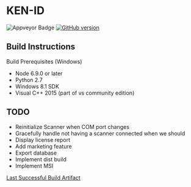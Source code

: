 KEN-ID
======

![Appveyor Badge](https://ci.appveyor.com/api/projects/status/github/jdomizio/kenid)
[![GitHub version](https://badge.fury.io/gh/jdomizio%2Fkenid.svg)](https://badge.fury.io/gh/jdomizio%2Fkenid)

Build Instructions
-------------------

Build Prerequisites (Windows)
 - Node 6.9.0 or later
 - Python 2.7
 - Windows 8.1 SDK
 - Visual C++ 2015 (part of vs community edition)
 
TODO
-------------------
 - Reinitialize Scanner when COM port changes
 - Gracefully handle not having a scanner connected when we should
 - Display license report
 - Add marketing feature
 - Export database
 - Implement dist build
 - Implement MSI
 
[Last Successful Build Artifact](https://ci.appveyor.com/api/projects/jdomizio/kenid/artifacts/dist.zip?job=Platform:%2Fx64)
